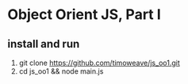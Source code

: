 # Object Orient JS, Part I

## install and run

1. git clone https://github.com/timoweave/js_oo1.git
1. cd js_oo1 && node main.js
